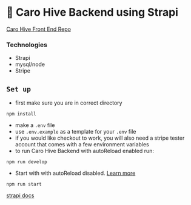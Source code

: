 # 🚀 Caro Hive Backend using Strapi

[Caro Hive Front End Repo](https://github.com/An-Be/CaroHive-frontend)

### Technologies
- Strapi
- mysql/node
- Stripe


## `Set up`
- first make sure you are in correct directory

```
npm install
```
- make a ```.env``` file
- use ```.env.example``` as a template for your ```.env``` file
- if you would like checkout to work, you will also need a stripe tester account that comes with a few environment variables 
- to run Caro Hive Backend with autoReload enabled run:
```
npm run develop
```

- Start with with autoReload disabled. [Learn more](https://docs.strapi.io/developer-docs/latest/developer-resources/cli/CLI.html#strapi-start)

```
npm run start
```
[strapi docs](https://docs.strapi.io/)
